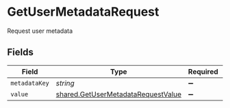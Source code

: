 # GetUserMetadataRequest

Request user metadata


## Fields

| Field                                                                                    | Type                                                                                     | Required                                                                                 | Description                                                                              |
| ---------------------------------------------------------------------------------------- | ---------------------------------------------------------------------------------------- | ---------------------------------------------------------------------------------------- | ---------------------------------------------------------------------------------------- |
| `metadataKey`                                                                            | *string*                                                                                 | :heavy_minus_sign:                                                                       | N/A                                                                                      |
| `value`                                                                                  | [shared.GetUserMetadataRequestValue](../../models/shared/getusermetadatarequestvalue.md) | :heavy_minus_sign:                                                                       | N/A                                                                                      |